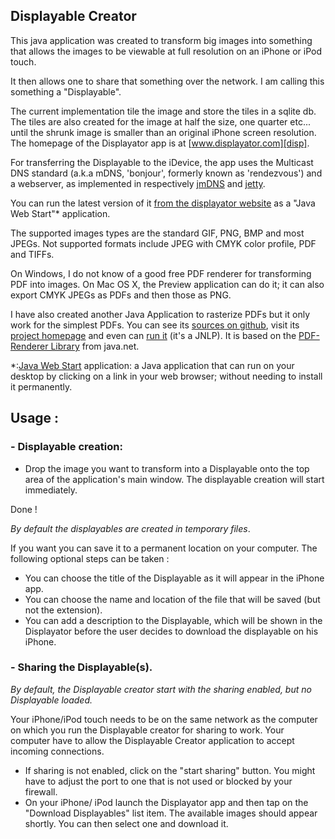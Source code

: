 ## Displayable Creator

This java application was created to transform big images into something that allows the images to be viewable at full resolution on an iPhone or iPod touch.

It then allows one to share that something over the network. I am calling this something a "Displayable".

The current implementation tile the image and store the tiles in a sqlite db. The tiles are also created for the image at half the size, one quarter etc... until the shrunk image is smaller than an original iPhone screen resolution. The homepage of the Displayator app is at [www.displayator.com][disp].

For transferring the Displayable to the iDevice, the app uses the Multicast DNS standard (a.k.a mDNS, 'bonjour', formerly known as 'rendezvous') and a webserver, as implemented in respectively [jmDNS][jmdns] and [jetty][jetty].

You can run the latest version of it [from the displayator website][jnlp] as a "Java Web Start"* application. 

The supported images types are the standard GIF, PNG, BMP and most JPEGs. Not supported formats include JPEG with CMYK color profile, PDF and TIFFs.

On Windows, I do not know of a good free PDF renderer for transforming PDF into images. On Mac OS X, the Preview application can do it; it can also export CMYK JPEGs as PDFs and then those as PNG.   

I have also created another Java Application to rasterize PDFs but it only work for the simplest PDFs. You can see its [sources on github][pdf-jr-git], visit its [project homepage][pdf-jr] and even can [run it][pdf-jr-jnlp] (it's a JNLP). It is based on the [PDF-Renderer Library][pdf-lib] from java.net.

*:[Java Web Start][java] application: a Java application that can run on your desktop by clicking on a link in your web browser; without needing to install it permanently.

## Usage :

### - Displayable creation:

- Drop the image you want to transform into a Displayable onto the top area of the application's main window. The displayable creation will start immediately.

Done !

*By default the displayables are created in temporary files*. 

If you want you can save it to a permanent location on your computer. The following optional steps can be taken :
- You can choose the title of the Displayable as it will appear in the iPhone app.
- You can choose the name and location of the file that will be saved (but not the extension).
- You can add a description to the Displayable, which will be shown in the Displayator before the user decides to download the displayable on his iPhone.

### - Sharing the Displayable(s).

*By default, the Displayable creator start with the sharing enabled, but no Displayable loaded.*

Your iPhone/iPod touch needs to be on the same network as the computer on which you run the Displayable creator for sharing to work. Your computer have to allow the Displayable Creator application to accept incoming connections. 

- If sharing is not enabled, click on the "start sharing" button.  You might have to adjust the port to one that is not used or blocked by your firewall.
- On your iPhone/ iPod launch the Displayator app and then tap on the "Download Displayables" list item. The available images should appear shortly. You can then select one and download it.

[java]:http://www.java.com
[jnlp]:http://www.displayator.com/DisplayableCreator/DisplayableCreator.jnlp
[disp]:http://www.displayator.com
[jmdns]:http://jmdns.sourceforge.net/
[jetty]:http://eclipse.org/jetty/
[pdf-lib]:http://java.net/projects/pdf-renderer/
[pdf-jr]:http://www.niconomicon.net/projects/java/pdf-jrasterizer/
[pdf-jr-git]:https://github.com/nicolasH/pdf-jrasterizer
[pdf-jr-jnlp]:http://www.niconomicon.net/tests/maven/net/niconomicon/pdf-jrasterizer/pdf-jrasterizer.jnlp
